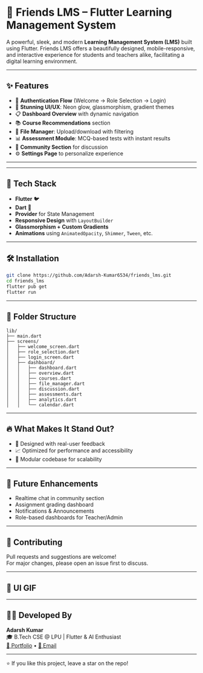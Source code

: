 # 🚀 Friends LMS – Flutter Learning Management System

A powerful, sleek, and modern **Learning Management System (LMS)** built using Flutter. Friends LMS offers a beautifully designed, mobile-responsive, and interactive experience for students and teachers alike, facilitating a digital learning environment.


---

## ✨ Features

- 🔐 **Authentication Flow** (Welcome → Role Selection → Login)
- 🎨 **Stunning UI/UX**: Neon glow, glassmorphism, gradient themes
- 📋 **Dashboard Overview** with dynamic navigation
- 📚 **Course Recommendations** section
- 📁 **File Manager**: Upload/download with filtering
- 📊 **Assessment Module**: MCQ-based tests with instant results
- 💬 **Community Section** for discussion
- ⚙️ **Settings Page** to personalize experience

---

---

## 🧠 Tech Stack

- **Flutter** 🐦
- **Dart** 💙
- **Provider** for State Management
- **Responsive Design** with `LayoutBuilder`
- **Glassmorphism + Custom Gradients**
- **Animations** using `AnimatedOpacity`, `Shimmer`, `Tween`, etc.

---

## 🛠️ Installation

```bash
git clone https://github.com/Adarsh-Kumar6534/friends_lms.git
cd friends_lms
flutter pub get
flutter run
```

---

## 📂 Folder Structure

```
lib/
├── main.dart
├── screens/
│   ├── welcome_screen.dart
│   ├── role_selection.dart
│   ├── login_screen.dart
│   ├── dashboard/
│   │   ├── dashboard.dart
│   │   ├── overview.dart
│   │   ├── courses.dart
│   │   ├── file_manager.dart
│   │   ├── discussion.dart
│   │   ├── assessments.dart
│   │   ├── analytics.dart
│   │   └── calendar.dart

```

---

## 🔥 What Makes It Stand Out?

- 🎯 Designed with real-user feedback
- 📈 Optimized for performance and accessibility
- 🧩 Modular codebase for scalability

---

## 📌 Future Enhancements

- Realtime chat in community section
- Assignment grading dashboard
- Notifications & Announcements
- Role-based dashboards for Teacher/Admin

---

## 🤝 Contributing

Pull requests and suggestions are welcome!  
For major changes, please open an issue first to discuss.

---

## 📸 UI GIF



---

## 👨‍💻 Developed By

**Adarsh Kumar**  
🎓 B.Tech CSE @ LPU | Flutter & AI Enthusiast  
[🔗 Portfolio](https://adarsh-portfolio.com) • [📧 Email](mailto:adarshsingh6534@gmail.com)

---

⭐ If you like this project, leave a star on the repo!
